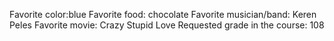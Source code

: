 Favorite color:blue 
Favorite food: chocolate 
Favorite musician/band: Keren Peles
Favorite movie: Crazy Stupid Love
Requested grade in the course: 108
